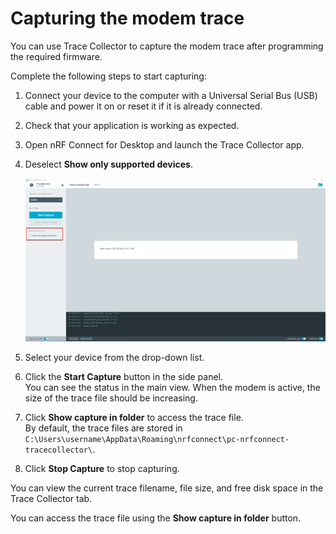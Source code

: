 # Capturing the modem trace

You can use Trace Collector to capture the modem trace after programming the required firmware.

Complete the following steps to start capturing:

1. Connect your device to the computer with a Universal Serial Bus (USB) cable and power it on or reset it if it is already connected.

2. Check that your application is working as expected.

3. Open nRF Connect for Desktop and launch the Trace Collector app.

4. Deselect **Show only supported devices**.

    ![Deselect Show only supported devices](./screenshots/trace_custom_board.png)

5. Select your device from the drop-down list.

6. Click the **Start Capture** button in the side panel.</br>
   You can see the status in the main view. When the modem is active, the size of the trace file should be increasing.

7. Click **Show capture in folder** to access the trace file.</br>
   By default, the trace files are stored in `C:\Users\username\AppData\Roaming\nrfconnect\pc-nrfconnect-tracecollector\`.

8. Click **Stop Capture** to stop capturing.

You can view the current trace filename, file size, and free disk space in the Trace Collector tab.

You can access the trace file using the **Show capture in folder** button.